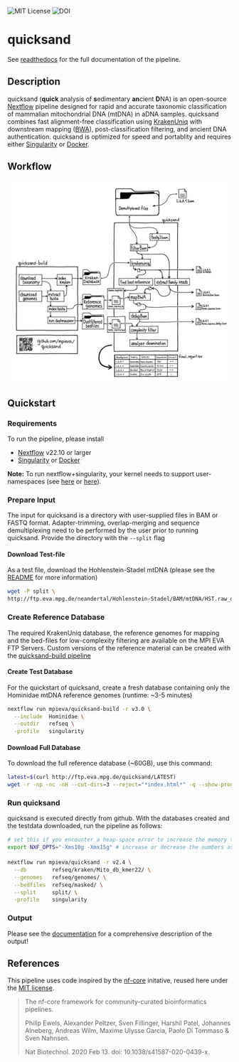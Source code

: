 ![MIT License](https://img.shields.io/github/license/mpieva/quicksand?style=for-the-badge)
![DOI](https://img.shields.io/badge/DOI-10.5281/zenodo.11106450-ff69b4?style=for-the-badge&link=https://zenodo.org/doi/10.5281/zenodo.11106450)

# quicksand

See [readthedocs](https://quicksand.readthedocs.io/en/latest/in_and_out.html) for the full documentation of the pipeline.

## Description

quicksand (**quick** analysis of **s**edimentary **an**cient **D**NA) is an open-source [Nextflow](https://doi.org/10.1038/nbt.3820) pipeline designed for rapid and accurate taxonomic classification of mammalian mitochondrial DNA (mtDNA) in aDNA samples. quicksand combines fast alignment-free classification using [KrakenUniq](https://doi.org/10.1186/s13059-018-1568-0) with downstream mapping ([BWA](https://github.com/mpieva/network-aware-bwa)), post-classification filtering, and ancient DNA authentication. quicksand is optimized for speed and portablity and requires either [Singularity](https://doi.org/10.1371/journal.pone.0177459) or [Docker](https://www.docker.com/).

## Workflow

<p align=center>
    <img src="assets/docs/workflow_v2.3.png" alt="Graphical representation of the pipeline workflow" width='800px'>
</p>

## Quickstart

### Requirements

To run the pipeline, please install

- [Nextflow](https://www.nextflow.io/docs/latest/getstarted.html) v22.10 or larger
- [Singularity](https://sylabs.io/singularity/) or [Docker](https://www.docker.com/)

**Note:** To run nextflow+singularity, your kernel needs to support user-namespaces (see [here](https://github.com/apptainer/singularity/issues/5240#issuecomment-618405898) or [here](https://github.com/apptainer/singularity/issues/6341)).

### Prepare Input

The input for quicksand is a directory with user-supplied files in BAM or FASTQ format. Adapter-trimming, overlap-merging and sequence demultiplexing need to be performed by the user prior to running quicksand. Provide the directory with the `--split` flag

#### Download Test-file

As a test file, download the Hohlenstein-Stadel mtDNA (please see the [README](http://ftp.eva.mpg.de/neandertal/Hohlenstein-Stadel/README) for more information)

```bash
wget -P split \
http://ftp.eva.mpg.de/neandertal/Hohlenstein-Stadel/BAM/mtDNA/HST.raw_data.ALL.bam
```

### Create Reference Database

The required KrakenUniq database, the reference genomes for mapping and the bed-files for low-complexity filtering are available on the MPI EVA FTP Servers. Custom versions of the reference material can be created with the [quicksand-build pipeline](https://github.com/mpieva/quicksand-build)

#### Create Test Database

For the quickstart of quicksand, create a fresh database containing only the Hominidae mtDNA reference genomes (runtime: ~3-5 minutes)

```bash
nextflow run mpieva/quicksand-build -r v3.0 \
  --include  Hominidae \
  --outdir   refseq \
  -profile   singularity
```

#### Download Full Database

 To download the full reference database (~60GB), use this command:

```bash
latest=$(curl http://ftp.eva.mpg.de/quicksand/LATEST)
wget -r -np -nc -nH --cut-dirs=3 --reject="*index.html*" -q --show-progress -P refseq http://ftp.eva.mpg.de/quicksand/build/$latest
```

### Run quicksand

quicksand is executed directly from github. With the databases created and the testdata downloaded, run the pipeline as follows:

```bash
# set this if you encounter a heap-space error to increase the memory that is used by nextflow
export NXF_OPTS="-Xms10g -Xmx15g" # increase or decrease the numbers as required

nextflow run mpieva/quicksand -r v2.4 \
  --db        refseq/kraken/Mito_db_kmer22/ \
  --genomes   refseq/genomes/ \
  --bedfiles  refseq/masked/ \
  --split     split/ \
  -profile    singularity
```

### Output

Please see the [documentation](https://quicksand.readthedocs.io/en/latest/in_and_out.html) for a comprehensive description of the output!

## References

This pipeline uses code inspired by the [nf-core](https://nf-co.re) initative, reused here under the [MIT license](https://github.com/nf-core/tools/blob/master/LICENSE).

> The nf-core framework for community-curated bioinformatics pipelines.
>
> Philip Ewels, Alexander Peltzer, Sven Fillinger, Harshil Patel, Johannes Alneberg, Andreas Wilm, Maxime Ulysse Garcia, Paolo Di Tommaso & Sven Nahnsen.
>
> Nat Biotechnol. 2020 Feb 13. doi: 10.1038/s41587-020-0439-x.

